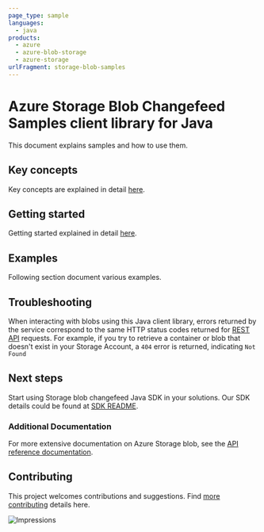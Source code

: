 ```yaml
---
page_type: sample
languages:
  - java
products:
  - azure
  - azure-blob-storage
  - azure-storage
urlFragment: storage-blob-samples
---
```


# Azure Storage Blob Changefeed Samples client library for Java
This document explains samples and how to use them.

## Key concepts

Key concepts are explained in detail [here][SDK_README_KEY_CONCEPTS].

## Getting started
Getting started explained in detail [here][SDK_README_GETTING_STARTED].

## Examples
   Following section document various examples.

## Troubleshooting
When interacting with blobs using this Java client library, errors returned by the service correspond to the same HTTP
status codes returned for [REST API][error_codes] requests. For example, if you try to retrieve a container or blob that
doesn't exist in your Storage Account, a `404` error is returned, indicating `Not Found`

## Next steps
Start using Storage blob changefeed Java SDK in your solutions. Our SDK details could be found at [SDK README][CHANGEFEED_SDK_README]. 

###  Additional Documentation
For more extensive documentation on Azure Storage blob, see the [API reference documentation][storageblob_rest].

## Contributing
This project welcomes contributions and suggestions. Find [more contributing][SDK_README_CONTRIBUTING] details here.

<!-- LINKS -->
[SDK_README_GETTING_STARTED]: https://github.com/Azure/azure-sdk-for-java/blob/main/sdk/storage/azure-storage-blob-changefeed/README.md#getting-started
[SDK_README_KEY_CONCEPTS]: https://github.com/Azure/azure-sdk-for-java/blob/main/sdk/storage/azure-storage-blob-changefeed/README.md#key-concepts
[CHANGEFEED_SDK_README]: https://github.com/Azure/azure-sdk-for-java/blob/main/sdk/storage/azure-storage-blob-changefeed/README.md
[SDK_README_CONTRIBUTING]: https://github.com/Azure/azure-sdk-for-java/blob/main/sdk/storage/azure-storage-blob-changefeed/README.md#contributing
[samples_basic]: java/com/azure/storage/blob/changefeed/ReadmeCodeSamples.java
[storageblob_rest]: https://docs.microsoft.com/rest/api/storageservices/blob-service-rest-api
[error_codes]: https://docs.microsoft.com/rest/api/storageservices/blob-service-error-codes

![Impressions](https://azure-sdk-impressions.azurewebsites.net/api/impressions/azure-sdk-for-java%2Fsdk%2Fstorage%2Fazure-storage-blob-changefeed%2Fsrc%2Fsamples%2FREADME.png)